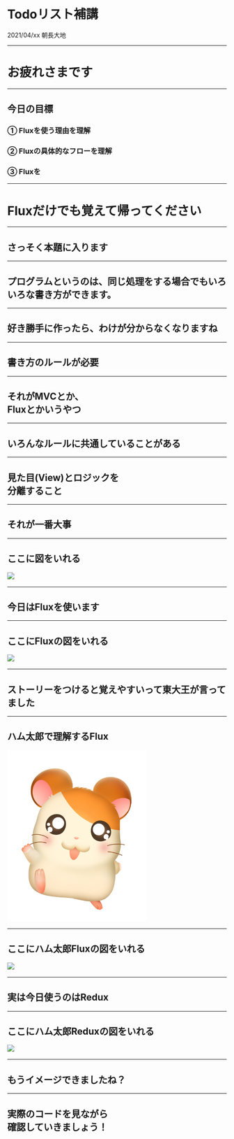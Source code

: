 # Todoリスト補講

2021/04/xx 朝長大地

---

# お疲れさまです

---

<!-- .element: data-background-image="../../dist/asset/white.png" -->

## 今日の目標<!-- .element: class="text-black" -->

### ① Fluxを使う理由を理解<!-- .element: class="text-black" -->
### ② Fluxの具体的なフローを理解<!-- .element: class="text-black" -->
### ③ Fluxを<!-- .element: class="text-black" -->

---

# Fluxだけでも覚えて帰ってください

---

## さっそく本題に入ります

---

## プログラムというのは、同じ処理をする場合でもいろいろな書き方ができます。

---

## 好き勝手に作ったら、わけが分からなくなりますね

---

## 書き方のルールが必要

---

## それがMVCとか、<br>Fluxとかいうやつ

---

## いろんなルールに共通していることがある

---

<!-- .element: data-background-image="../../dist/asset/white.png" -->

## 見た目(View)とロジックを<br>分離すること<!-- .element: class="text-black" -->

---

##  それが一番大事

---

## ここに図をいれる

<img class="" src="asset/hiruma.png" width="320px" height="auto" >

---

## 今日はFluxを使います

---

## ここにFluxの図をいれる

<img class="" src="asset/hiruma.png" width="320px" height="auto" >

---

##  ストーリーをつけると覚えやすいって東大王が言ってました

---

## ハム太郎で理解するFlux

<img class="" src="asset/hamutaro.png" width="320px" height="auto" >

---

## ここにハム太郎Fluxの図をいれる

<img class="" src="asset/hiruma.png" width="320px" height="auto" >

---

## 実は今日使うのはRedux

---

## ここにハム太郎Reduxの図をいれる

<img class="" src="asset/hiruma.png" width="320px" height="auto" >

---

## もうイメージできましたね？

---

## 実際のコードを見ながら<br>確認していきましょう！
